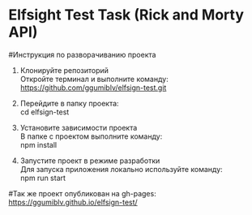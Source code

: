 # Elfsight Test Task (Rick and Morty API)

#Инструкция по разворачиванию проекта

1. Клонируйте репозиторий <br/>
Откройте терминал и выполните команду: <br/> https://github.com/ggumiblv/elfsign-test.git<br/>

2. Перейдите в папку проекта:<br/>
cd elfsign-test

3. Установите зависимости проекта<br/>
В папке с проектом выполните команду:<br/>
npm install

4. Запустите проект в режиме разработки<br/>
Для запуска приложения локально используйте команду:<br/>
npm run start


#Так же проект опубликован на gh-pages: <br/>
https://ggumiblv.github.io/elfsign-test/
